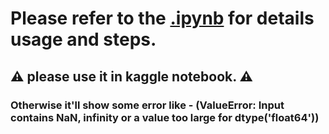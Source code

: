 # Please refer to the [.ipynb](https://github.com/aayushkumar20/Kaggle-datasets-based-models/blob/main/Malicious%20URL%20identifier/malicious-url-detection.ipynb) for details usage and steps.

##  ⚠️ please use it in kaggle notebook. ⚠️

### Otherwise it'll show some error like - (ValueError: Input contains NaN, infinity or a value too large for dtype('float64'))
